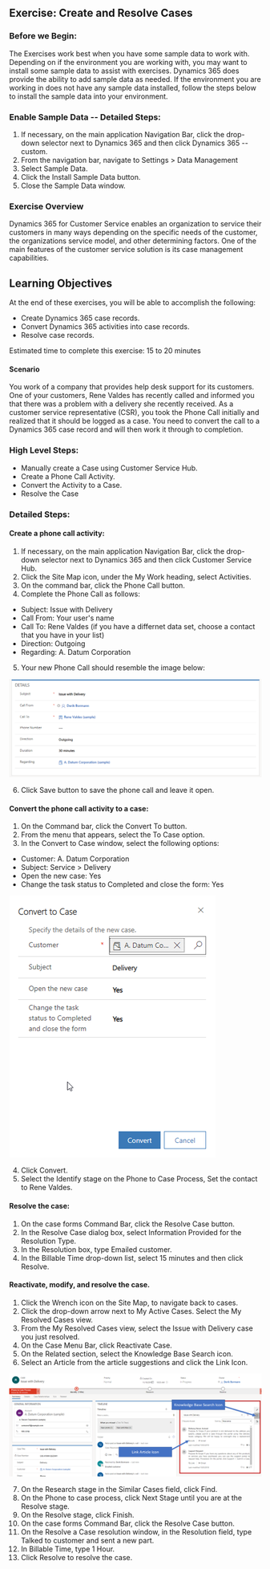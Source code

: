 ## Exercise: Create and Resolve Cases

### Before we Begin:

The Exercises work best when you have some sample data to work with. Depending on if the environment you are working with, you may want to install some sample data to assist with exercises. Dynamics 365 does provide the ability to add sample data as needed. If the environment you are working in does not have any sample data installed, follow the steps below to install the sample data into your environment.

### Enable Sample Data -- Detailed Steps:

1. If necessary, on the main application Navigation Bar, click the drop-down selector next to Dynamics 365 and then click Dynamics 365 -- custom.
2. From the navigation bar, navigate to Settings \> Data Management
3. Select Sample Data. 
4. Click the Install Sample Data button.
5. Close the Sample Data window.

### Exercise Overview

Dynamics 365 for Customer Service enables an organization to service their customers in many ways depending on the specific needs of the customer, the organizations service model, and other determining factors. One of the main features of the customer service solution is its case management capabilities.

## Learning Objectives

At the end of these exercises, you will be able to accomplish the
following:

-   Create Dynamics 365 case records.
-   Convert Dynamics 365 activities into case records.
-   Resolve case records.

Estimated time to complete this exercise: 15 to 20 minutes

#### Scenario

You work of a company that provides help desk support for its customers. One of your customers, Rene Valdes has recently called and informed you that there was a problem with a delivery she recently received. As a customer service representative (CSR), you took the Phone Call initially and realized that it should be logged as a case. You need to convert the call to a Dynamics 365 case record and will then work it through to completion.

### High Level Steps:

-   Manually create a Case using Customer Service Hub.
-   Create a Phone Call Activity.
-   Convert the Activity to a Case.
-   Resolve the Case

### Detailed Steps:

#### Create a phone call activity:

1. If necessary, on the main application Navigation Bar, click the drop-down selector next to Dynamics 365 and then  click Customer Service Hub.
2. Click the Site Map icon, under the My Work heading, select Activities.
3. On the command bar, click the Phone Call button. 
4. Complete the Phone Call as follows:
- Subject: Issue with Delivery
- Call From: Your user's name
- Call To: Rene Valdes (if you have a differnet data set, choose a contact that you have in your list)
- Direction: Outgoing
- Regarding: A. Datum Corporation

5. Your new Phone Call should resemble the image below:

![details window](../media/cm_lab_1.png)

6. Click Save button to save the phone call and leave it open.

#### Convert the phone call activity to a case:

1. On the Command bar, click the Convert To button.
2. From the menu that appears, select the To Case option. 
3. In the Convert to Case window, select the following options:
- Customer: A. Datum Corporation
- Subject: Service \> Delivery
- Open the new case: Yes
- Change the task status to Completed and close the form: Yes

![Convert to case window](../media/cm_lab_2.png)

4. Click Convert. 
5. Select the Identify stage on the Phone to Case Process, Set the contact to Rene Valdes.

#### Resolve the case:

1.  On the case forms Command Bar, click the Resolve Case button.
2.  In the Resolve Case dialog box, select Information Provided for the Resolution Type.
3.  In the Resolution box, type Emailed customer.
4.  In the Billable Time drop-down list, select 15 minutes and then click Resolve.

#### Reactivate, modify, and resolve the case.

1.  Click the Wrench icon on the Site Map, to navigate back to cases.
2.  Click the drop-down arrow next to My Active Cases. Select the My  Resolved Cases view.
3.   From the My Resolved Cases view, select the Issue with Delivery case you just resolved.
4.  On the Case Menu Bar, click Reactivate Case.
5.  On the Related section, select the Knowledge Base Search icon.
6. Select an Article from the article suggestions and click the Link Icon.

![Article Selection Link](../media/cm_lab_3.png)

7. On the Research stage in the Similar Cases field, click Find.
8. On the Phone to case process, click Next Stage until you are at the Resolve stage.
9. On the Resolve stage, click Finish.
10. On the case forms Command Bar, click the Resolve Case button.
11. On the Resolve a Case resolution window, in the Resolution field, type Talked to customer and sent a new part.
12. In Billable Time, type 1 Hour.
13. Click Resolve to resolve the case.
